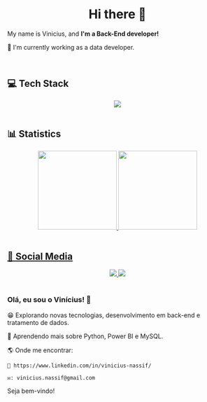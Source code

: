  <h1 align="center"> Hi there 👋</h1>
 
<p>
    My name is Vinicius, and <strong>I'm a Back-End developer!</strong>
</p>
 
💼 I'm currently working as a data developer.

<br>

<h2>💻 Tech Stack</h2> 
<div align="center">
<img src="https://skillicons.dev/icons?i=py,mysql&theme=dark" /> 
</div>

<br>
<h2>📊 Statistics</h2>
<div align="center">
  <a href="https://github.com/Vinicius-Nassif">
  <img height="180em" src="https://github-readme-stats.vercel.app/api?username=Vinicius-Nassif&show_icons=true&theme=dracula&include_all_commits=true&count_private=true"/>
  <img height="180em" src="https://github-readme-stats.vercel.app/api/top-langs/?username=Vinicius-Nassif&layout=compact&langs_count=7&theme=dracula"/>
</div>
<br>

<h2>📱 Social Media</h2>
<div align="center">
<a href="https://www.linkedin.com/in/vinicius-nassif/"> 
	<img src="https://img.shields.io/badge/LinkedIn-0077B5?style=for-the-badge&logo=linkedin&logoColor=white" />
<a href="mailto:vinicius.nassif@gmail.com"> 
	<img src="https://img.shields.io/badge/Gmail-D14836?style=for-the-badge&logo=gmail&logoColor=white" />
 <a/><br><br>
	 
	 
</div>







### Olá, eu sou o Vinícius! 👋

😁 Explorando novas tecnologias, desenvolvimento em back-end e tratamento de dados.

🌱 Aprendendo mais sobre Python, Power BI e MySQL.

🌎 Onde me encontrar:

    💼 https://www.linkedin.com/in/vinicius-nassif/

    ✉️: vinicius.nassif@gmail.com
    

Seja bem-vindo!
